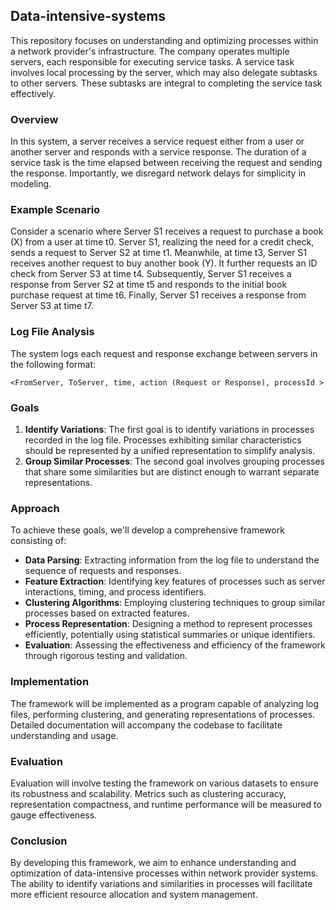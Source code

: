 ## Data-intensive-systems

This repository focuses on understanding and optimizing processes within a network provider's infrastructure. The company operates multiple servers, each responsible for executing service tasks. A service task involves local processing by the server, which may also delegate subtasks to other servers. These subtasks are integral to completing the service task effectively.

### Overview

In this system, a server receives a service request either from a user or another server and responds with a service response. The duration of a service task is the time elapsed between receiving the request and sending the response. Importantly, we disregard network delays for simplicity in modeling.

### Example Scenario

Consider a scenario where Server S1 receives a request to purchase a book (X) from a user at time t0. Server S1, realizing the need for a credit check, sends a request to Server S2 at time t1. Meanwhile, at time t3, Server S1 receives another request to buy another book (Y). It further requests an ID check from Server S3 at time t4. Subsequently, Server S1 receives a response from Server S2 at time t5 and responds to the initial book purchase request at time t6. Finally, Server S1 receives a response from Server S3 at time t7.

### Log File Analysis

The system logs each request and response exchange between servers in the following format:

```<FromServer, ToServer, time, action (Request or Response), processId >```


### Goals

1. **Identify Variations**: The first goal is to identify variations in processes recorded in the log file. Processes exhibiting similar characteristics should be represented by a unified representation to simplify analysis.
2. **Group Similar Processes**: The second goal involves grouping processes that share some similarities but are distinct enough to warrant separate representations.

### Approach

To achieve these goals, we'll develop a comprehensive framework consisting of:

- **Data Parsing**: Extracting information from the log file to understand the sequence of requests and responses.
- **Feature Extraction**: Identifying key features of processes such as server interactions, timing, and process identifiers.
- **Clustering Algorithms**: Employing clustering techniques to group similar processes based on extracted features.
- **Process Representation**: Designing a method to represent processes efficiently, potentially using statistical summaries or unique identifiers.
- **Evaluation**: Assessing the effectiveness and efficiency of the framework through rigorous testing and validation.

### Implementation

The framework will be implemented as a program capable of analyzing log files, performing clustering, and generating representations of processes. Detailed documentation will accompany the codebase to facilitate understanding and usage.

### Evaluation

Evaluation will involve testing the framework on various datasets to ensure its robustness and scalability. Metrics such as clustering accuracy, representation compactness, and runtime performance will be measured to gauge effectiveness.

### Conclusion

By developing this framework, we aim to enhance understanding and optimization of data-intensive processes within network provider systems. The ability to identify variations and similarities in processes will facilitate more efficient resource allocation and system management.

